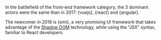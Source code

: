 In the battlefield of the front-end framework category, the 3 dominant actors were the same than in 2017: {vuejs}, {react} and {angular}.

The newcomer in 2018 is {omi}, a very promising UI framework that takes advantage of the [Shadow DOM](https://developers.google.com/web/fundamentals/web-components/shadowdom) technology, while using the "JSX" syntax, familiar to React developers.
